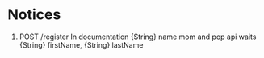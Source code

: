 # Notices

1. POST /register
   In documentation {String} name
   mom and pop api waits {String} firstName, {String} lastName
